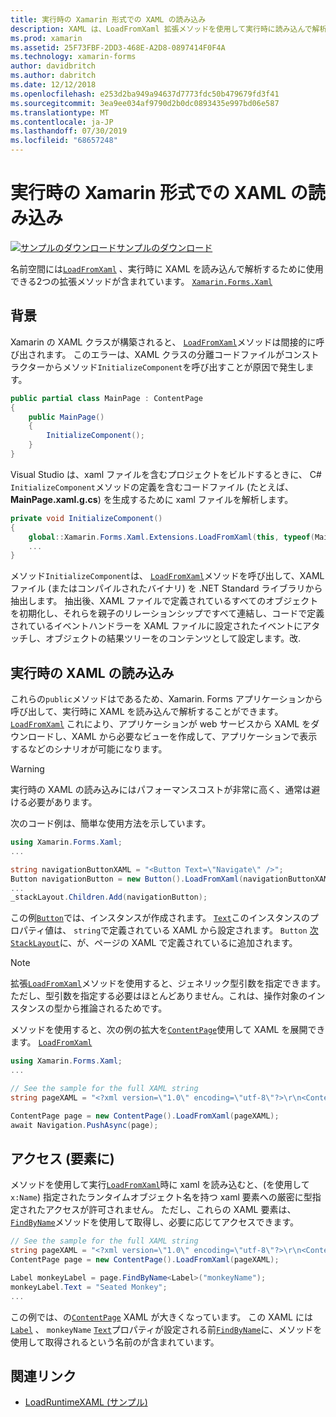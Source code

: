 ```yaml
---
title: 実行時の Xamarin 形式での XAML の読み込み
description: XAML は、LoadFromXaml 拡張メソッドを使用して実行時に読み込んで解析することができます。
ms.prod: xamarin
ms.assetid: 25F73FBF-2DD3-468E-A2D8-0897414F0F4A
ms.technology: xamarin-forms
author: davidbritch
ms.author: dabritch
ms.date: 12/12/2018
ms.openlocfilehash: e253d2ba949a94637d7773fdc50b479679fd3f41
ms.sourcegitcommit: 3ea9ee034af9790d2b0dc0893435e997bd06e587
ms.translationtype: MT
ms.contentlocale: ja-JP
ms.lasthandoff: 07/30/2019
ms.locfileid: "68657248"
---
```

# <a name="loading-xaml-at-runtime-in-xamarinforms"></a>実行時の Xamarin 形式での XAML の読み込み

[![サンプルのダウンロード](~/media/shared/download.png)サンプルのダウンロード](https://docs.microsoft.com/samples/xamarin/xamarin-forms-samples/xaml-loadruntimexaml)

名前空間には[`LoadFromXaml`](xref:Xamarin.Forms.Xaml.Extensions.LoadFromXaml*) 、実行時に XAML を読み込んで解析するために使用できる2つの拡張メソッドが含まれています。 [`Xamarin.Forms.Xaml`](xref:Xamarin.Forms.Xaml)

## <a name="background"></a>背景

Xamarin の XAML クラスが構築されると、 [`LoadFromXaml`](xref:Xamarin.Forms.Xaml.Extensions.LoadFromXaml*)メソッドは間接的に呼び出されます。 このエラーは、XAML クラスの分離コードファイルがコンストラクターからメソッド`InitializeComponent`を呼び出すことが原因で発生します。

```csharp
public partial class MainPage : ContentPage
{
    public MainPage()
    {
        InitializeComponent();
    }
}
```

Visual Studio は、xaml ファイルを含むプロジェクトをビルドするときに、 C# `InitializeComponent`メソッドの定義を含むコードファイル (たとえば、 **MainPage.xaml.g.cs**) を生成するために xaml ファイルを解析します。

```csharp
private void InitializeComponent()
{
    global::Xamarin.Forms.Xaml.Extensions.LoadFromXaml(this, typeof(MainPage));
    ...
}
```

メソッド`InitializeComponent`は、 [`LoadFromXaml`](xref:Xamarin.Forms.Xaml.Extensions.LoadFromXaml*)メソッドを呼び出して、XAML ファイル (またはコンパイルされたバイナリ) を .NET Standard ライブラリから抽出します。 抽出後、XAML ファイルで定義されているすべてのオブジェクトを初期化し、それらを親子のリレーションシップですべて連結し、コードで定義されているイベントハンドラーを XAML ファイルに設定されたイベントにアタッチし、オブジェクトの結果ツリーをのコンテンツとして設定します。改.

## <a name="loading-xaml-at-runtime"></a>実行時の XAML の読み込み

これらの`public`メソッドはであるため、Xamarin. Forms アプリケーションから呼び出して、実行時に XAML を読み込んで解析することができます。 [`LoadFromXaml`](xref:Xamarin.Forms.Xaml.Extensions.LoadFromXaml*) これにより、アプリケーションが web サービスから XAML をダウンロードし、XAML から必要なビューを作成して、アプリケーションで表示するなどのシナリオが可能になります。

> [!WARNING]
> 実行時の XAML の読み込みにはパフォーマンスコストが非常に高く、通常は避ける必要があります。

次のコード例は、簡単な使用方法を示しています。

```csharp
using Xamarin.Forms.Xaml;
...

string navigationButtonXAML = "<Button Text=\"Navigate\" />";
Button navigationButton = new Button().LoadFromXaml(navigationButtonXAML);
...
_stackLayout.Children.Add(navigationButton);
```

この例[`Button`](xref:Xamarin.Forms.Button)では、インスタンスが作成されます。 [`Text`](xref:Xamarin.Forms.Button.Text)このインスタンスのプロパティ値は、 `string`で定義されている XAML から設定されます。 `Button` [次`StackLayout`](xref:Xamarin.Forms.StackLayout)に、が、ページの XAML で定義されているに追加されます。

> [!NOTE]
> 拡張[`LoadFromXaml`](xref:Xamarin.Forms.Xaml.Extensions.LoadFromXaml*)メソッドを使用すると、ジェネリック型引数を指定できます。 ただし、型引数を指定する必要はほとんどありません。これは、操作対象のインスタンスの型から推論されるためです。

メソッドを使用すると、次の例の拡大を[`ContentPage`](xref:Xamarin.Forms.ContentPage)使用して XAML を展開できます。 [`LoadFromXaml`](xref:Xamarin.Forms.Xaml.Extensions.LoadFromXaml*)

```csharp
using Xamarin.Forms.Xaml;
...

// See the sample for the full XAML string
string pageXAML = "<?xml version=\"1.0\" encoding=\"utf-8\"?>\r\n<ContentPage xmlns=\"http://xamarin.com/schemas/2014/forms\"\nxmlns:x=\"http://schemas.microsoft.com/winfx/2009/xaml\"\nx:Class=\"LoadRuntimeXAML.CatalogItemsPage\"\nTitle=\"Catalog Items\">\n</ContentPage>";

ContentPage page = new ContentPage().LoadFromXaml(pageXAML);
await Navigation.PushAsync(page);
```

## <a name="accessing-elements"></a>アクセス (要素に)

メソッドを使用して実行[`LoadFromXaml`](xref:Xamarin.Forms.Xaml.Extensions.LoadFromXaml*)時に xaml を読み込むと、(を使用して`x:Name`) 指定されたランタイムオブジェクト名を持つ xaml 要素への厳密に型指定されたアクセスが許可されません。 ただし、これらの XAML 要素は、 [`FindByName`](xref:Xamarin.Forms.NameScopeExtensions.FindByName*)メソッドを使用して取得し、必要に応じてアクセスできます。

```csharp
// See the sample for the full XAML string
string pageXAML = "<?xml version=\"1.0\" encoding=\"utf-8\"?>\r\n<ContentPage xmlns=\"http://xamarin.com/schemas/2014/forms\"\nxmlns:x=\"http://schemas.microsoft.com/winfx/2009/xaml\"\nx:Class=\"LoadRuntimeXAML.CatalogItemsPage\"\nTitle=\"Catalog Items\">\n<StackLayout>\n<Label x:Name=\"monkeyName\"\n />\n</StackLayout>\n</ContentPage>";
ContentPage page = new ContentPage().LoadFromXaml(pageXAML);

Label monkeyLabel = page.FindByName<Label>("monkeyName");
monkeyLabel.Text = "Seated Monkey";
...
```

この例では、の[`ContentPage`](xref:Xamarin.Forms.ContentPage) XAML が大きくなっています。 この XAML には[`Label`](xref:Xamarin.Forms.Label) 、 `monkeyName` [`Text`](xref:Xamarin.Forms.Label.Text)プロパティが設定される前[`FindByName`](xref:Xamarin.Forms.NameScopeExtensions.FindByName*)に、メソッドを使用して取得されるという名前のが含まれています。

## <a name="related-links"></a>関連リンク

- [LoadRuntimeXAML (サンプル)](https://docs.microsoft.com/samples/xamarin/xamarin-forms-samples/xaml-loadruntimexaml)
